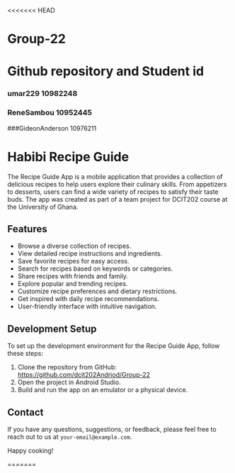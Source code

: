 <<<<<<< HEAD
# Group-22
# Github repository and Student id
### umar229    10982248
### ReneSambou 10952445
###GideonAnderson 10976211
# Habibi Recipe Guide
The Recipe Guide App is a mobile application that provides a collection of delicious recipes to help users explore their culinary skills. From appetizers to desserts, users can find a wide variety of recipes to satisfy their taste buds.
The app was created as part of a team project for DCIT202 course at the University of Ghana.
## Features

- Browse a diverse collection of recipes.
- View detailed recipe instructions and ingredients.
- Save favorite recipes for easy access.
- Search for recipes based on keywords or categories.
- Share recipes with friends and family.
- Explore popular and trending recipes.
- Customize recipe preferences and dietary restrictions.
- Get inspired with daily recipe recommendations.
- User-friendly interface with intuitive navigation.

## Development Setup

To set up the development environment for the Recipe Guide App, follow these steps:

1. Clone the repository from GitHub: https://github.com/dcit202Andriod/Group-22
2. Open the project in Android Studio.
3. Build and run the app on an emulator or a physical device.

## Contact

If you have any questions, suggestions, or feedback, please feel free to reach out to us at `your-email@example.com`.

Happy cooking!

=======




